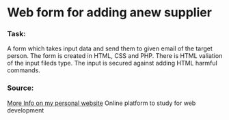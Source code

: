 # Web form for adding anew supplier

### Task:

A form which takes input data and send them to given email of the target person.
The form is created in HTML, CSS and PHP.
There is HTML valiation of the input fileds type.
The input is secured against adding HTML harmful commands. 

### Source:

[More Info on my personal website](https://www.simonburyan.cz)
Online platform to study for web development

